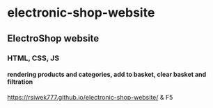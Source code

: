 # electronic-shop-website
## ElectroShop website

### HTML, CSS, JS

#### rendering products and categories, add to basket, clear basket and filtration

https://rsiwek777.github.io/electronic-shop-website/ & F5

